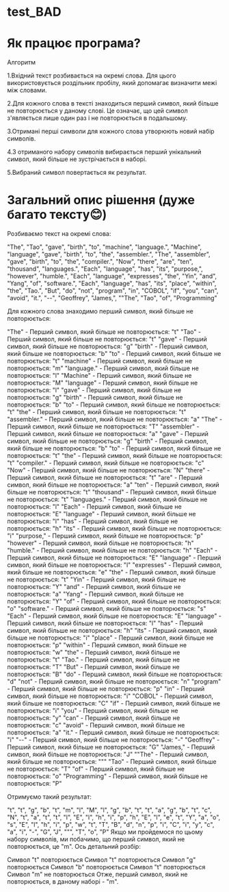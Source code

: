 # test_BAD
# Як працює програма?
Алгоритм

1.Вхідний текст розбивається на окремі слова. Для цього використовується роздільник пробілу, який допомагає визначити межі між словами.

2.Для кожного слова в тексті знаходиться перший символ, який більше не повторюється у даному слові. Це означає, що цей символ з'являється лише один раз і не повторюється в подальшому.

3.Отримані перші символи для кожного слова утворюють новий набір символів.

4.З отриманого набору символів вибирається перший унікальний символ, який більше не зустрічається в наборі.

5.Вибраний символ повертається як результат.

# Загальний опис рішення (дуже багато тексту😊)
Розбиваємо текст на окремі слова:

"The", "Tao", "gave", "birth", "to", "machine", "language.", "Machine", "language", "gave", "birth",
"to", "the", "assembler.", "The", "assembler", "gave", "birth", "to", "the", "compiler.", "Now", "there", "are", "ten",
"thousand", "languages.", "Each", "language", "has", "its", "purpose,", "however", "humble.", "Each", "language",
"expresses", "the", "Yin", "and", "Yang", "of", "software.", "Each", "language", "has", "its", "place", "within", "the", "Tao.",
"But", "do", "not", "program", "in", "COBOL", "if", "you", "can", "avoid", "it.", "--", "Geoffrey", "James,", ""The", "Tao", "of", "Programming"

Для кожного слова знаходимо перший символ, який більше не повторюється:

"The" - Перший символ, який більше не повторюється: "t"
"Tao" - Перший символ, який більше не повторюється: "t"
"gave" - Перший символ, який більше не повторюється: "g"
"birth" - Перший символ, який більше не повторюється: "b"
"to" - Перший символ, який більше не повторюється: "t"
"machine" - Перший символ, який більше не повторюється: "m"
"language." - Перший символ, який більше не повторюється: "l"
"Machine" - Перший символ, який більше не повторюється: "M"
"language" - Перший символ, який більше не повторюється: "l"
"gave" - Перший символ, який більше не повторюється: "g"
"birth" - Перший символ, який більше не повторюється: "b"
"to" - Перший символ, який більше не повторюється: "t"
"the" - Перший символ, який більше не повторюється: "t"
"assembler." - Перший символ, який більше не повторюється: "a"
"The" - Перший символ, який більше не повторюється: "T"
"assembler" - Перший символ, який більше не повторюється: "a"
"gave" - Перший символ, який більше не повторюється: "g"
"birth" - Перший символ, який більше не повторюється: "b"
"to" - Перший символ, який більше не повторюється: "t"
"the" - Перший символ, який більше не повторюється: "t"
"compiler." - Перший символ, який більше не повторюється: "c"
"Now" - Перший символ, який більше не повторюється: "N"
"there" - Перший символ, який більше не повторюється: "t"
"are" - Перший символ, який більше не повторюється: "a"
"ten" - Перший символ, який більше не повторюється: "t"
"thousand" - Перший символ, який більше не повторюється: "t"
"languages." - Перший символ, який більше не повторюється: "l"
"Each" - Перший символ, який більше не повторюється: "E"
"language" - Перший символ, який більше не повторюється: "l"
"has" - Перший символ, який більше не повторюється: "h"
"its" - Перший символ, який більше не повторюється: "i"
"purpose," - Перший символ, який більше не повторюється: "p"
"however" - Перший символ, який більше не повторюється: "h"
"humble." - Перший символ, який більше не повторюється: "h"
"Each" - Перший символ, який більше не повторюється: "E"
"language" - Перший символ, який більше не повторюється: "l"
"expresses" - Перший символ, який більше не повторюється: "e"
"the" - Перший символ, який більше не повторюється: "t"
"Yin" - Перший символ, який більше не повторюється: "Y"
"and" - Перший символ, який більше не повторюється: "a"
"Yang" - Перший символ, який більше не повторюється: "Y"
"of" - Перший символ, який більше не повторюється: "o"
"software." - Перший символ, який більше не повторюється: "s"
"Each" - Перший символ, який більше не повторюється: "E"
"language" - Перший символ, який більше не повторюється: "l"
"has" - Перший символ, який більше не повторюється: "h"
"its" - Перший символ, який більше не повторюється: "i"
"place" - Перший символ, який більше не повторюється: "p"
"within" - Перший символ, який більше не повторюється: "w"
"the" - Перший символ, який більше не повторюється: "t"
"Tao." - Перший символ, який більше не повторюється: "T"
"But" - Перший символ, який більше не повторюється: "B"
"do" - Перший символ, який більше не повторюється: "d"
"not" - Перший символ, який більше не повторюється: "n"
"program" - Перший символ, який більше не повторюється: "p"
"in" - Перший символ, який більше не повторюється: "i"
"COBOL" - Перший символ, який більше не повторюється: "C"
"if" - Перший символ, який більше не повторюється: "i"
"you" - Перший символ, який більше не повторюється: "y"
"can" - Перший символ, який більше не повторюється: "c"
"avoid" - Перший символ, який більше не повторюється: "a"
"it." - Перший символ, який більше не повторюється: "i"
"--" - Перший символ, який більше не повторюється: "-"
"Geoffrey" - Перший символ, який більше не повторюється: "G"
"James," - Перший символ, який більше не повторюється: "J"
""The" - Перший символ, який більше не повторюється: """
"Tao" - Перший символ, який більше не повторюється: "T"
"of" - Перший символ, який більше не повторюється: "o"
"Programming" - Перший символ, який більше не повторюється: "P"

Отримуємо такий результат:

"t", "t", "g", "b", "t", "m", "l", "M", "l", "g", "b", "t", "t", "a", "g", "b", "t", "c", "N", "t", "a", "t", "t", "l",
"E", "l", "h", "i", "p", "h", "E", "l", "e", "t", "Y", "a", "o", "s", "E", "l", "h", "i", "p", "w", "t", "T", "B", "d", "n",
"p", "i", "C", "i", "y", "c", "a", "i", "-", "G", "J", """, "T", "o", "P"
Якщо ми пройдемося по цьому набору символів, ми побачимо, що перший символ, який не повторюється, це "m". Ось детальний розбір:

Символ "t" повторюється
Символ "t" повторюється
Символ "g" повторюється
Символ "b" повторюється
Символ "t" повторюється
Символ "m" не повторюється
Отже, перший символ, який не повторюється, в даному наборі - "m".

